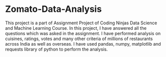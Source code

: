 # Zomato-Data-Analysis
This project is a part of Assignment Project of Coding Ninjas Data Science and Machine Learning Course. In this project, I have answered all the questions which was asked in the assignment. I have performed analysis on cuisines, ratings, votes and many other criteria of millions of restaurants across India as well as overseas. I have used pandas, numpy, matplotlib and requests library of python to perform the analysis.
